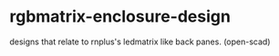 # rgbmatrix-enclosure-design
designs that relate to rnplus's ledmatrix like back panes. (open-scad)

